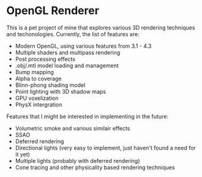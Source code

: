 # OpenGL Renderer
This is a pet project of mine that explores various 3D rendering techniques and techonologies. Currently, the list of features are:
- Modern OpenGL, using various features from 3.1 - 4.3
- Multiple shaders and multipass rendering
- Post processing effects
- .obj/.mtl model loading and management
- Bump mapping
- Alpha to coverage
- Blinn-phong shading model
- Point lighting with 3D shadow maps
- GPU voxelization
- PhysX intergration

Features that I might be interested in implementing in the future:
- Volumetric smoke and various similair effects
- SSAO
- Deferred rendering
- Directional lights (very easy to implement, just haven't found a need for it yet)
- Multiple lights (probably with deferred rendering)
- Cone tracing and other physicality based rendering techniques 
